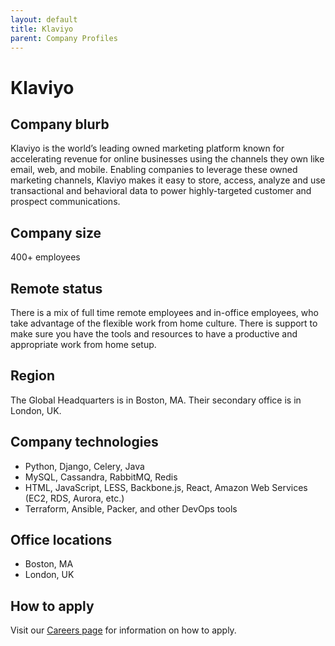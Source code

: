```yaml
---
layout: default
title: Klaviyo
parent: Company Profiles
---
```


# Klaviyo

## Company blurb

Klaviyo is the world’s leading owned marketing platform known for accelerating revenue for online businesses using the channels they own like email, web, and mobile. Enabling companies to leverage these owned marketing channels, Klaviyo makes it easy to store, access, analyze and use transactional and behavioral data to power highly-targeted customer and prospect communications.

## Company size

400+ employees

## Remote status

There is a mix of full time remote employees and in-office employees, who take advantage of the flexible work from home culture. There is support to make sure you have the tools and resources to have a productive and appropriate work from home setup.

## Region

The Global Headquarters is in Boston, MA. Their secondary office is in London, UK.

## Company technologies

* Python, Django, Celery, Java
* MySQL, Cassandra, RabbitMQ, Redis
* HTML, JavaScript, LESS, Backbone.js, React, Amazon Web Services (EC2, RDS, Aurora, etc.)
* Terraform, Ansible, Packer, and other DevOps tools

## Office locations

* Boston, MA
* London, UK

## How to apply

Visit our [Careers page](https://www.klaviyo.com/careers#open-roles) for information on how to apply.
